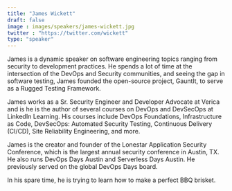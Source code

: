 ```yaml
---
title: "James Wickett"
draft: false
image : images/speakers/james-wickett.jpg
twitter : "https://twitter.com/wickett"
type: "speaker"
---
```


James is a dynamic speaker on software engineering topics ranging from security to development practices. He spends a lot of time at the intersection of the DevOps and Security communities, and seeing the gap in software testing, James founded the open-source project, Gauntlt, to serve as a Rugged Testing Framework.

James works as a Sr. Security Engineer and Developer Advocate at Verica and is he is the author of several courses on DevOps and DevSecOps at LinkedIn Learning. His courses include DevOps Foundations, Infrastructure as Code, DevSecOps: Automated Security Testing, Continuous Delivery (CI/CD), Site Reliability Engineering, and more.

James is the creator and founder of the Lonestar Application Security Conference, which is the largest annual security conference in Austin, TX. He also runs DevOps Days Austin and Serverless Days Austin. He previously served on the global DevOps Days board.

In his spare time, he is trying to learn how to make a perfect BBQ brisket.


